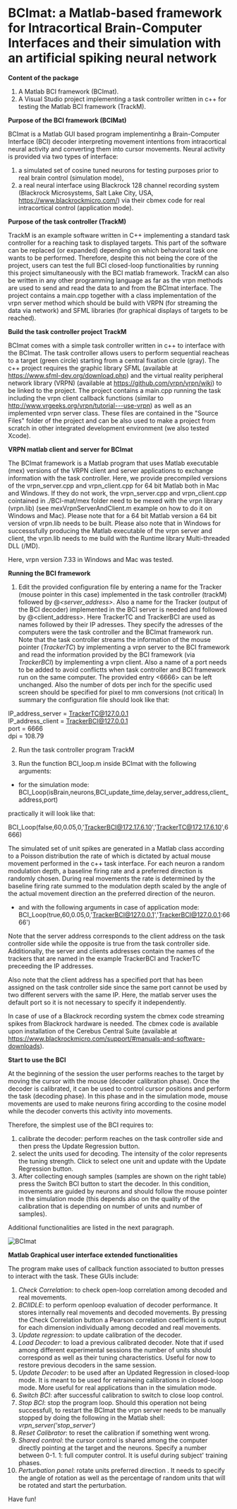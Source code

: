 # BCImat:  a Matlab-based framework for Intracortical Brain-Computer Interfaces and their simulation with an artificial spiking neural network


**Content of the package**

1. A Matlab BCI framework (BCImat).
2. A Visual Studio project implementing a task controller written in c++ for testing the Matlab BCI framework  (TrackM).

**Purpose of the BCI framework (BCIMat)**

BCImat is a Matlab GUI based program implementinhg a Brain-Computer Interface (BCI) decoder interpreting movement intentions from intracortical neural activity and converting them into cursor movements. Neural activity is provided via two types of interface:
1. a simulated set of cosine tuned neurons for testing purposes prior to real brain control (simulation mode),
2. a real neural interface using Blackrock 128 channel recording system (Blackrock Microsystems, Salt Lake City, USA, https://www.blackrockmicro.com/) via their cbmex code for real intracortical control (application mode).

**Purpose of the task controller (TrackM)**

TrackM is an example software written in C++ implementing a standard task controller for a reaching task to displayed targets. This part of the software can be replaced (or expanded) depending on which behavioral task one wants to be performed. Therefore, despite this not being the core of the project, users can test the full BCI closed-loop functionalities by running this project simultaneously with the BCI matlab framework. TrackM can also be written in any other programming language as far as the vrpn methods are used to send and read the data to and from the BCImat interface. The project contains a main.cpp together with a class implementation of the vrpn server method which should be build with VRPN (for streaming the data via network) and SFML libraries (for graphical displays of targets to be reached). 

**Build the task controller project TrackM**

BCImat comes with a simple task controller written in c++ to interface with the BCImat. The task controller allows users to perform sequential reacheas to  a target (green circle) starting from a central fixation circle (gray).
The c++ project requires the graphic library SFML (available at https://www.sfml-dev.org/download.php) and the virtual reality peripheral network library (VRPN) (available at https://github.com/vrpn/vrpn/wiki) to be linked to the project. 
The project contains a main.cpp running the task including the vrpn client callback functions (similar to http://www.vrgeeks.org/vrpn/tutorial---use-vrpn) as well as an implemented vrpn server class. These files are contained in the "Source Files" folder of the project and can be also used to make a project from scratch in other integrated development environment (we also tested Xcode). 


**VRPN matlab client and server for BCImat**

The BCImat framework is a Matlab program that uses Matlab executable (mex) versions of the VRPN client and server applications to exchange information with the task controller. Here, we provide precompiled versions of the vrpn_server.cpp and  vrpn_client.cpp for 64 bit Matlab both in Mac and Windows. If they do not work, the vrpn_server.cpp and vrpn_client.cpp cointained in ./BCI-mat/mex folder need to be mexed with the vrpn library (vrpn.lib) (see mexVrpnServerAndClient.m example on how to do it on Windows and Mac). Please note that for a 64 bit Matlab version a 64 bit version of vrpn.lib needs to be built. Please also note that in Windows for successsfully producing the Matlab executable of the vrpn server and client, the vrpn.lib needs to me build with the Runtime library Multi-threaded DLL (/MD).

Here, vrpn version 7.33 in Windows and Mac was tested. 


**Running the BCI framework**

1. Edit the provided configuration file by entering a name for the Tracker (mouse pointer in this case) implemented in the task controller (trackM) followed by @*<server_address>*. Also a name for the Tracker (output of the BCI decoder) implemented in the BCI server is needed and followed by @<client_address>. Here TrackerTC and TrackerBCI are used as names followed by their IP adresses. They specify the adresses of the computers were the task controller and the BCImat framework run.  
Note that the task controller streams the information of the mouse pointer (*TrackerTC*) by implementing a vrpn server to the BCI framework and read the information provided by the BCI framework (via *TrackerBCI*) by implementing a vrpn client.
Also a name of a port needs to be added to avoid conflictts when task controller and BCI framework run on the same computer. The provided entry <6666> can be left unchanged.
Also the number of dots per inch for the specific used screen should be specified for pixel to mm conversions (not critical)
In summary the configuration file should look like that:

IP_address_server = TrackerTC@127.0.0.1  
IP_address_client = TrackerBCI@127.0.0.1   
port = 6666  
dpi = 108.79 


2. Run the task controller program TrackM
 
3. Run the function BCI_loop.m inside BCImat with the following arguments:

* for the simulation mode:
BCI_Loop(isBrain,neurons,BCI_update_time,delay,server_address,client_address,port)

practically it will look like that:

BCI_Loop(false,60,0.05,0,'TrackerBCI@172.17.6.10','TrackerTC@172.17.6.10',6666)

The simulated set of unit spikes are generated in a Matlab class according to a Poisson distribution the rate of which is dictated by actual mouse movement performed in the c++ task interface.
For each neuron a random modulation depth, a baseline firing rate and a preferred direction is randomly chosen. During real movements the rate is determined by the baseline firing rate summed to  the modulation depth scaled by the angle of the actual movement direction an the preferred direction of the neuron.


* and with the following arguments in case of application mode:
BCI_Loop(true,60,0.05,0,'TrackerBCI@127.0.0.1','TrackerBCI@127.0.0.1:6666')


Note that the server address corresponds to the client address on the  task controller side while the opposite is true from the task controller side. Additionally, the server and clients addresses contain the names of the trackers that are named in the example TrackerBCI and TrackerTC preceeding the IP addresses.

Also note that the client address has a specified port that has been assigned on the task controller side since the same port cannot be used by two different servers with the same IP. Here, the matlab server uses the default port so it is not necessary to specify it independently. 

In case of use of a Blackrock recording system the cbmex code streaming spikes from Blackrock hardware is needed. The cbmex code is available upon installation of the Cerebus Central Suite (available at https://www.blackrockmicro.com/support/#manuals-and-software-downloads).


**Start to use the BCI**

At the beginning of the session the user performs reaches to the target by moving the cursor with the mouse (decoder calibration phase). Once the decoder is calibrated, it can be used to control cursor positions and perform the task (decoding phase). In this phase and in the simulation mode, mouse movements are used to make neurons firing according to the cosine model while the decoder converts this activity into movements. 

Therefore, the simplest use of the BCI requires to:
1. calibrate the decoder: perform reaches on the task controller side and then press the Update Regression button.
2. select the units used for decoding. The intensity of the color represents the tuning strength. Click to select one unit and update with the Update Regression button.
3. After collecting enough samples (samples are shown on the right table) press the Switch BCI button to start the decoder. In this condition, movements are guided by neurons and should follow the mouse pointer in the simulation mode (this depends also on the quality of the calibration that is depending on number of units and number of samples). 

Additional functionalities are listed in the next paragraph.

![BCImat](https://user-images.githubusercontent.com/40661882/125582844-48d7406e-c0f1-404a-8047-a63615ed8ab2.png)

**Matlab Graphical user interface extended functionalities**

The program make uses of callback function associated to button presses to interact with the task.
These GUIs include:
1) *Check Correlation*: to check open-loop correlation among decoded and real movements.
2) *BCIIDLE*:  to perform openloop evaluation of decoder performance. It stores internally real movements and decoded movements. By pressing the Check Correlation button a Pearson correlation coefficient is output for each dimension individually among decoded and real movements.
3) *Update regression*: to update calibration of the decoder.
4) *Load Decoder*: to load a previous calibrated decoder. Note that if used among different experimental sessions
the number of units should correspond as well as their tuning characteristics. Useful for now to restore previous decoders in the same session.
5) *Update Decoder*: to be used after an Updated Regression in closed-loop mode. It is meant to be used 
for retraineing calibrations in closed-loop mode. More useful for real applications than in the simulation mode.  
6) *Switch BCI*: after successful calibration to switch to close loop control.
7) *Stop BCI*: stop the program loop. Should this operation not being successfull, to restart the BCImat the vrpn server needs to be manually stopped by doing the following in the Matlab shell:  *vrpn_server('stop_server')*
8) *Reset Calibrator*: to reset the calibration if something went wrong. 
9) *Shared control*: the cursor control is shared among the computer directly pointing at the target and the neurons. Specify a number between 0-1. 1: full computer control. It is useful during subject' training phases.
11) *Perturbation panel*: rotate units preferred direction . It needs to specify the angle of rotation as well as the percentage of random units that will be rotated and start the perturbation. 
  
  Have fun!





